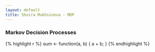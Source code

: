 ```yaml
---
layout: default
title: Shoira Mukhsinova - MDP
---
```

### Markov Decision Processes 
{% highlight r %}
sum <- function(a, b) {
	a + b;
}
{% endhighlight %}